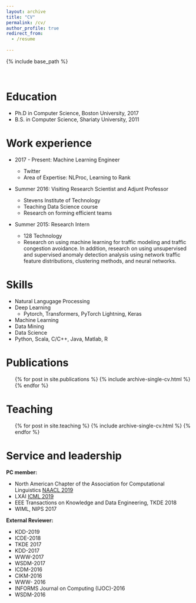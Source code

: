 ```yaml
---
layout: archive
title: "CV"
permalink: /cv/
author_profile: true
redirect_from:
  - /resume
  
---
```


{% include base_path %}

<br>

Education
======
* Ph.D in Computer Science, Boston University, 2017
* B.S. in Computer Science, Shariaty University, 2011

Work experience
======
* 2017 - Present: Machine Learning Engineer
  * Twitter
  * Area of Expertise: NLProc, Learning to Rank

* Summer 2016: Visiting Research Scientist and Adjunt Professor
  * Stevens Institute of Technology  
  * Teaching Data Science course
  * Research on forming efficient teams
  
* Summer 2015: Research Intern
  * 128 Technology  
  * Research on using machine learning for traffic modeling and traffic congestion avoidance. In addition, research on using unsupervised and supervised anomaly detection analysis using network traffic feature distributions, clustering methods, and neural networks.

  
Skills
======
* Natural Langugage Processing
* Deep Learning
  * Pytorch, Transformers, PyTorch Lightning, Keras
* Machine Learning
* Data Mining
* Data Science
* Python, Scala, C/C++, Java, Matlab, R

Publications
======
  <ul>{% for post in site.publications %}
    {% include archive-single-cv.html %}
  {% endfor %}</ul>
  
Teaching
======
  <ul>{% for post in site.teaching %}
    {% include archive-single-cv.html %}
  {% endfor %}</ul>
  
Service and leadership
======
<b> PC member: </b>
* North American Chapter of the Association for Computational Linguistics [NAACL 2019](https://naacl2019.org/blog/kudos-reviewers/) 
* LXAI [ICML 2019](https://www.latinxinai.org/icml-2019#workshop-org/) 
* EEE Transactions on Knowledge and Data Engineering, TKDE 2018
* WIML, NIPS 2017 

<b> External Reviewer:</b>
* KDD-2019
* ICDE-2018
* TKDE 2017
* KDD-2017
* WWW-2017
* WSDM-2017
* ICDM-2016
* CIKM-2016
* WWW- 2016
* INFORMS Journal on Computing (IJOC)-2016
* WSDM-2016
